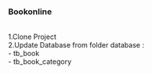 <h3>Bookonline</h3><br/>
1.Clone Project <br/>
2.Update Database from folder database :<br/>
- tb_book<br/>
- tb_book_category
